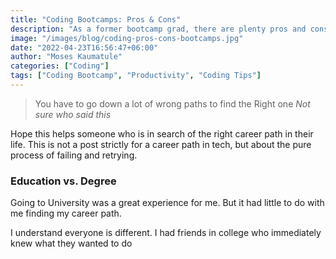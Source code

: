 ```yaml
---
title: "Coding Bootcamps: Pros & Cons"
description: "As a former bootcamp grad, there are plenty pros and cons that I want to share."
image: "/images/blog/coding-pros-cons-bootcamps.jpg"
date: "2022-04-23T16:56:47+06:00"
author: "Moses Kaumatule"
categories: ["Coding"]
tags: ["Coding Bootcamp", "Productivity", "Coding Tips"]
---
```

> You have to go down a lot of wrong paths to find the Right one
<cite>Not sure who said this</cite>

Hope this helps someone who is in search of the right career path in their life. This is not a post strictly for a career path in tech, but about the pure process of failing and retrying. 

### Education vs. Degree 
Going to University was a great experience for me. But it had little to do with me finding my career path. 

I understand everyone is different. I had friends in college who immediately knew what they wanted to do